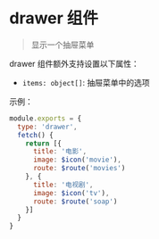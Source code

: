 # drawer 组件
> 显示一个抽屉菜单

drawer 组件额外支持设置以下属性：
 - `items: object[]`: 抽屉菜单中的选项

示例：

```javascript
module.exports = {
  type: 'drawer',
  fetch() {
    return [{
      title: '电影',
      image: $icon('movie'),
      route: $route('movies')
    }, {
      title: '电视剧',
      image: $icon('tv'),
      route: $route('soap')
    }]
  }
}
```